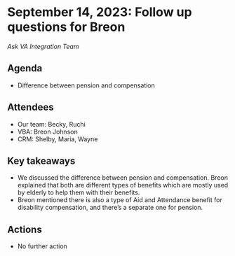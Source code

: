 # September 14, 2023: Follow up questions for Breon

*Ask VA Integration Team*

## Agenda

- Difference between pension and compensation

## Attendees

- Our team: Becky, Ruchi
- VBA: Breon Johnson
- CRM: Shelby, Maria, Wayne

## Key takeaways

- We discussed the difference between pension and compensation. Breon explained that both are different types of benefits which are mostly used by elderly to help them with their benefits.
- Breon mentioned there is also a type of Aid and Attendance benefit for disability compensation, and there’s a separate one for pension.

## Actions

- No further action
